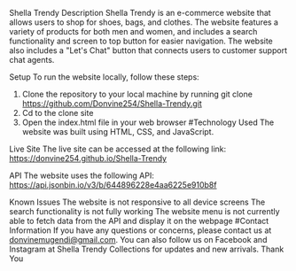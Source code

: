 Shella Trendy
Description
Shella Trendy is an e-commerce website that allows users to shop for shoes, bags, and clothes. The website features a variety of products for both men and women, and includes a search functionality and screen to top button for easier navigation. The website also includes a "Let's Chat" button that connects users to customer support chat agents.

Setup
To run the website locally, follow these steps:

1. Clone the repository to your local machine by running
git clone https://github.com/Donvine254/Shella-Trendy.git
2. Cd to the clone site
3. Open the index.html file in your web browser
#Technology Used
The website was built using HTML, CSS, and JavaScript.

Live Site
The live site can be accessed at the following link: https://donvine254.github.io/Shella-Trendy

API
The website uses the following API: https://api.jsonbin.io/v3/b/644896228e4aa6225e910b8f

Known Issues
The website is not responsive to all device screens
The search functionality is not fully working
The website menu is not currently able to fetch data from the API and display it on the webpage
#Contact Information
If you have any questions or concerns, please contact us at donvinemugendi@gmail.com. You can also follow us on Facebook and Instagram at Shella Trendy Collections for updates and new arrivals.
Thank You
